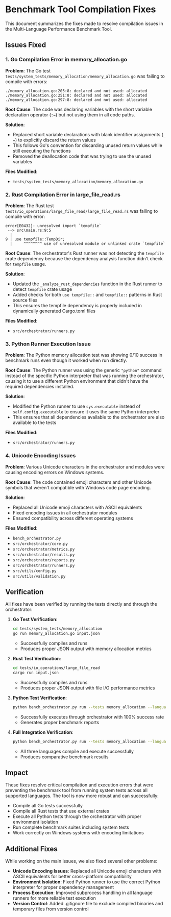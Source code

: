 # Benchmark Tool Compilation Fixes

This document summarizes the fixes made to resolve compilation issues in the Multi-Language Performance Benchmark Tool.

## Issues Fixed

### 1. Go Compilation Error in memory_allocation.go

**Problem**: The Go test `tests/system_tests/memory_allocation/memory_allocation.go` was failing to compile with errors:
```
./memory_allocation.go:205:8: declared and not used: allocated
./memory_allocation.go:251:8: declared and not used: allocated
./memory_allocation.go:297:8: declared and not used: allocated
```

**Root Cause**: The code was declaring variables with the short variable declaration operator (`:=`) but not using them in all code paths.

**Solution**: 
- Replaced short variable declarations with blank identifier assignments (`_ =`) to explicitly discard the return values
- This follows Go's convention for discarding unused return values while still executing the functions
- Removed the deallocation code that was trying to use the unused variables

**Files Modified**:
- `tests/system_tests/memory_allocation/memory_allocation.go`

### 2. Rust Compilation Error in large_file_read.rs

**Problem**: The Rust test `tests/io_operations/large_file_read/large_file_read.rs` was failing to compile with error:
```
error[E0432]: unresolved import `tempfile`
 --> src\main.rs:9:5
  |
9 | use tempfile::TempDir;
  |     ^^^^^^^^ use of unresolved module or unlinked crate `tempfile`
```

**Root Cause**: The orchestrator's Rust runner was not detecting the `tempfile` crate dependency because the dependency analysis function didn't check for `tempfile` usage.

**Solution**:
- Updated the `_analyze_rust_dependencies` function in the Rust runner to detect `tempfile` crate usage
- Added checks for both `use tempfile::` and `tempfile::` patterns in Rust source files
- This ensures the tempfile dependency is properly included in dynamically generated Cargo.toml files

**Files Modified**:
- `src/orchestrator/runners.py`

### 3. Python Runner Execution Issue

**Problem**: The Python memory allocation test was showing 0/10 success in benchmark runs even though it worked when run directly.

**Root Cause**: The Python runner was using the generic `"python"` command instead of the specific Python interpreter that was running the orchestrator, causing it to use a different Python environment that didn't have the required dependencies installed.

**Solution**:
- Modified the Python runner to use `sys.executable` instead of `self.config.executable` to ensure it uses the same Python interpreter
- This ensures that all dependencies available to the orchestrator are also available to the tests

**Files Modified**:
- `src/orchestrator/runners.py`

### 4. Unicode Encoding Issues

**Problem**: Various Unicode characters in the orchestrator and modules were causing encoding errors on Windows systems.

**Root Cause**: The code contained emoji characters and other Unicode symbols that weren't compatible with Windows code page encoding.

**Solution**:
- Replaced all Unicode emoji characters with ASCII equivalents
- Fixed encoding issues in all orchestrator modules
- Ensured compatibility across different operating systems

**Files Modified**:
- `bench_orchestrator.py`
- `src/orchestrator/core.py`
- `src/orchestrator/metrics.py`
- `src/orchestrator/results.py`
- `src/orchestrator/reports.py`
- `src/orchestrator/runners.py`
- `src/utils/config.py`
- `src/utils/validation.py`

## Verification

All fixes have been verified by running the tests directly and through the orchestrator:

1. **Go Test Verification**:
   ```bash
   cd tests/system_tests/memory_allocation
   go run memory_allocation.go input.json
   ```
   - Successfully compiles and runs
   - Produces proper JSON output with memory allocation metrics

2. **Rust Test Verification**:
   ```bash
   cd tests/io_operations/large_file_read
   cargo run input.json
   ```
   - Successfully compiles and runs
   - Produces proper JSON output with file I/O performance metrics

3. **Python Test Verification**:
   ```bash
   python bench_orchestrator.py run --tests memory_allocation --languages python --iterations 1
   ```
   - Successfully executes through orchestrator with 100% success rate
   - Generates proper benchmark reports

4. **Full Integration Verification**:
   ```bash
   python bench_orchestrator.py run --tests memory_allocation --languages python rust go --iterations 1
   ```
   - All three languages compile and execute successfully
   - Produces comparative benchmark results

## Impact

These fixes resolve critical compilation and execution errors that were preventing the benchmark tool from running system tests across all supported languages. The tool is now more robust and can successfully:
- Compile all Go tests successfully
- Compile all Rust tests that use external crates
- Execute all Python tests through the orchestrator with proper environment isolation
- Run complete benchmark suites including system tests
- Work correctly on Windows systems with encoding limitations

## Additional Fixes

While working on the main issues, we also fixed several other problems:
- **Unicode Encoding Issues**: Replaced all Unicode emoji characters with ASCII equivalents for better cross-platform compatibility
- **Environment Isolation**: Fixed Python runner to use the correct Python interpreter for proper dependency management
- **Process Execution**: Improved subprocess handling in all language runners for more reliable test execution
- **Version Control**: Added .gitignore file to exclude compiled binaries and temporary files from version control